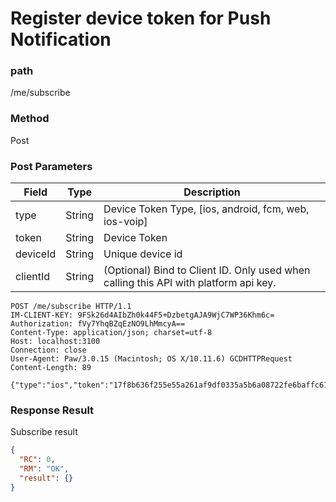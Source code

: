 # Register device token for Push Notification

### path

/me/subscribe

### Method

Post

### Post Parameters

| Field    | Type   | Description                                                                          |
| -------- | ------ | ------------------------------------------------------------------------------------ |
| type     | String | Device Token Type, [ios, android, fcm, web, ios-voip]                                |
| token    | String | Device Token                                                                         |
| deviceId | String | Unique device id                                                                     |
| clientId | String | (Optional) Bind to Client ID. Only used when calling this API with platform api key. |

```
POST /me/subscribe HTTP/1.1
IM-CLIENT-KEY: 9FSk26d4AIbZh0k44F5+DzbetgAJA9WjC7WP36Khm6c=
Authorization: fVy7YhqBZqEzNO9LhMmcyA==
Content-Type: application/json; charset=utf-8
Host: localhost:3100
Connection: close
User-Agent: Paw/3.0.15 (Macintosh; OS X/10.11.6) GCDHTTPRequest
Content-Length: 89

{"type":"ios","token":"17f8b636f255e55a261af9df0335a5b6a08722fe6baffc61ca9b0e45f2a220c6"}
```

### Response Result

Subscribe result

```json
{
  "RC": 0,
  "RM": "OK",
  "result": {}
}
```
